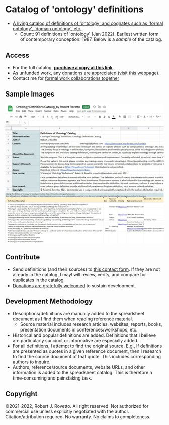 # Catalog of 'ontology' definitions
- [A living catalog of definitions of 'ontology' and cognates such as 'formal ontology', 'domain ontology', etc.](https://tinyurl.com/mtae3d8s).
  - Count: 91 definitions of 'ontology' (Jan 2022). Earliest written form of contemporary conception: 1987. Below is a _sample_ of the catalog.
## Access
- For the full catalog, **[purchase a copy at this link](https://tinyurl.com/32bxkee4)**.
- As unfunded work, any [donations are appreciated (visit this webpage)](https://gogetfunding.com/knowledge-organization-services-ontology-terminology-metadata-concept-analysis/). 
- Contact me for [formal work collaborations together](https://tinyurl.com/hm8wu2sa)

## Sample Images
![Screen capture 1](https://github.com/rrovetto/Ontology-Development-Guidelines/blob/master/images/ScreenCapture_README_OntoDefCat_Rovetto.JPG?raw=true)
![Screen capture 2](https://github.com/rrovetto/Ontology-Development-Guidelines/blob/master/images/ScreenCapture_Onto_OntoDefCat_Rovetto.JPG?raw=true)

## Contribute
- Send definitions (and their sources) to [this contact form](https://ontospace.wordpress.com/contact). If they are not already in the catalog, I mayI will review, verify, and compare for duplicates in the catalog. 
- [Donations are gratefully welcomed](https://gogetfunding.com/knowledge-organization-services-ontology-terminology-metadata-concept-analysis/) to sustain development. 

## Development Methodology
- Descriptions/definitions are manually added to the spreadsheet document as I find them when reading reference material. 
  - Source material includes research articles, websites, reports, books, presentation documents in conferences/workshops, etc. 
- Historical and popular definitions are added. Definitions that I believe are particularly succinct or informative are especially added.
- For all definitions, I attempt to find the original source. E.g., If definitions are presented as quotes in a given reference document, then I research to find the source document of that quote. This includes corresponding authors to inquire.
- Authors, reference/source documents, website URLs, and other information is added to the spreadsheet catalog.
This is therefore a time-consuming and painstaking task.  

## Copyright
©2021-2022, Robert J. Rovetto. All right reserved.
Not authorized for commercial use unless explicitly negotiated with the author. Citation/attribution required.
No warranty. No claims to completeness.
